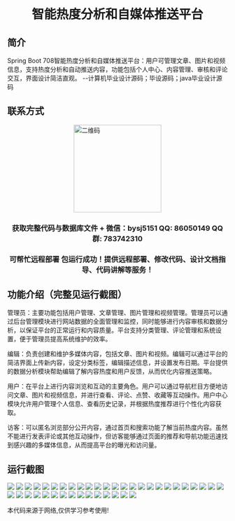 <p><h1 align="center">智能热度分析和自媒体推送平台</h1></p>

## 简介
Spring Boot 708智能热度分析和自媒体推送平台：用户可管理文章、图片和视频信息，支持热度分析和自动推送内容，功能包括个人中心、内容管理、审核和评论交互，界面设计简洁直观。    --计算机毕业设计源码；毕设源码；java毕业设计源码


## 联系方式
<img src="https://bs-1329754181.cos.ap-shanghai.myqcloud.com/wx.jpg" alt="二维码" style="display: block; margin: 0 auto;" width="200px">
<p><h3 align="center">获取完整代码与数据库文件 + 微信：bysj5151 QQ: 86050149 QQ群: 783742310</h3></p>
<p><h3 align="center">可帮忙远程部署 包运行成功！提供远程部署、修改代码、设计文档指导、代码讲解等服务！</h3></p>

## 功能介绍（完整见运行截图）
管理员：主要功能包括用户管理、文章管理、图片管理和视频管理。管理员可以通过后台管理模块进行网站数据的全面管理和监控，同时能够进行内容审核和数据分析，以保证平台的正常运行和内容质量。平台支持分类管理、评论管理和系统设置，便于管理员提高系统维护的效率。

编辑：负责创建和维护多媒体内容，包括文章、图片和视频。编辑可以通过平台的简洁界面上传新内容，设定分类标签，编辑描述信息，并设置发布日期。平台提供的数据分析模块帮助编辑了解内容热度和用户反馈，从而优化内容推送策略。

用户：在平台上进行内容浏览和互动的主要角色。用户可以通过导航栏目方便地访问文章、图片和视频信息，并进行查看、评论、点赞、收藏等互动操作。用户中心模块允许用户管理个人信息、查看历史记录，并根据热度推荐进行个性化内容获取。

访客：可以匿名浏览部分公开内容，通过首页和搜索功能了解当前热度内容。虽然不能进行发表评论或其他互动操作，但访客能够通过页面的推荐和导航功能迅速找到感兴趣的多媒体信息，从而提高平台的曝光和访问量。


## 运行截图
![](https://bs-1329754181.cos.ap-shanghai.myqcloud.com/spring/IntelligentHeatAnalysisAndSelfMediaPushPlatform/img/001.jpg)
![](https://bs-1329754181.cos.ap-shanghai.myqcloud.com/spring/IntelligentHeatAnalysisAndSelfMediaPushPlatform/img/002.jpg)
![](https://bs-1329754181.cos.ap-shanghai.myqcloud.com/spring/IntelligentHeatAnalysisAndSelfMediaPushPlatform/img/003.jpg)
![](https://bs-1329754181.cos.ap-shanghai.myqcloud.com/spring/IntelligentHeatAnalysisAndSelfMediaPushPlatform/img/004.jpg)
![](https://bs-1329754181.cos.ap-shanghai.myqcloud.com/spring/IntelligentHeatAnalysisAndSelfMediaPushPlatform/img/005.jpg)
![](https://bs-1329754181.cos.ap-shanghai.myqcloud.com/spring/IntelligentHeatAnalysisAndSelfMediaPushPlatform/img/006.jpg)
![](https://bs-1329754181.cos.ap-shanghai.myqcloud.com/spring/IntelligentHeatAnalysisAndSelfMediaPushPlatform/img/007.jpg)
![](https://bs-1329754181.cos.ap-shanghai.myqcloud.com/spring/IntelligentHeatAnalysisAndSelfMediaPushPlatform/img/008.jpg)
![](https://bs-1329754181.cos.ap-shanghai.myqcloud.com/spring/IntelligentHeatAnalysisAndSelfMediaPushPlatform/img/009.jpg)
![](https://bs-1329754181.cos.ap-shanghai.myqcloud.com/spring/IntelligentHeatAnalysisAndSelfMediaPushPlatform/img/010.jpg)
![](https://bs-1329754181.cos.ap-shanghai.myqcloud.com/spring/IntelligentHeatAnalysisAndSelfMediaPushPlatform/img/011.jpg)
![](https://bs-1329754181.cos.ap-shanghai.myqcloud.com/spring/IntelligentHeatAnalysisAndSelfMediaPushPlatform/img/012.jpg)
![](https://bs-1329754181.cos.ap-shanghai.myqcloud.com/spring/IntelligentHeatAnalysisAndSelfMediaPushPlatform/img/013.jpg)
![](https://bs-1329754181.cos.ap-shanghai.myqcloud.com/spring/IntelligentHeatAnalysisAndSelfMediaPushPlatform/img/014.jpg)
![](https://bs-1329754181.cos.ap-shanghai.myqcloud.com/spring/IntelligentHeatAnalysisAndSelfMediaPushPlatform/img/015.jpg)
![](https://bs-1329754181.cos.ap-shanghai.myqcloud.com/spring/IntelligentHeatAnalysisAndSelfMediaPushPlatform/img/016.jpg)
![](https://bs-1329754181.cos.ap-shanghai.myqcloud.com/spring/IntelligentHeatAnalysisAndSelfMediaPushPlatform/img/017.jpg)
![](https://bs-1329754181.cos.ap-shanghai.myqcloud.com/spring/IntelligentHeatAnalysisAndSelfMediaPushPlatform/img/018.jpg)
![](https://bs-1329754181.cos.ap-shanghai.myqcloud.com/spring/IntelligentHeatAnalysisAndSelfMediaPushPlatform/img/019.jpg)
![](https://bs-1329754181.cos.ap-shanghai.myqcloud.com/spring/IntelligentHeatAnalysisAndSelfMediaPushPlatform/img/020.jpg)
![](https://bs-1329754181.cos.ap-shanghai.myqcloud.com/spring/IntelligentHeatAnalysisAndSelfMediaPushPlatform/img/021.jpg)
![](https://bs-1329754181.cos.ap-shanghai.myqcloud.com/spring/IntelligentHeatAnalysisAndSelfMediaPushPlatform/img/022.jpg)
![](https://bs-1329754181.cos.ap-shanghai.myqcloud.com/spring/IntelligentHeatAnalysisAndSelfMediaPushPlatform/img/023.jpg)
![](https://bs-1329754181.cos.ap-shanghai.myqcloud.com/spring/IntelligentHeatAnalysisAndSelfMediaPushPlatform/img/024.jpg)
![](https://bs-1329754181.cos.ap-shanghai.myqcloud.com/spring/IntelligentHeatAnalysisAndSelfMediaPushPlatform/img/025.jpg)
![](https://bs-1329754181.cos.ap-shanghai.myqcloud.com/spring/IntelligentHeatAnalysisAndSelfMediaPushPlatform/img/026.jpg)
![](https://bs-1329754181.cos.ap-shanghai.myqcloud.com/spring/IntelligentHeatAnalysisAndSelfMediaPushPlatform/img/027.jpg)
![](https://bs-1329754181.cos.ap-shanghai.myqcloud.com/spring/IntelligentHeatAnalysisAndSelfMediaPushPlatform/img/028.jpg)
![](https://bs-1329754181.cos.ap-shanghai.myqcloud.com/spring/IntelligentHeatAnalysisAndSelfMediaPushPlatform/img/029.jpg)
![](https://bs-1329754181.cos.ap-shanghai.myqcloud.com/spring/IntelligentHeatAnalysisAndSelfMediaPushPlatform/img/030.jpg)
![](https://bs-1329754181.cos.ap-shanghai.myqcloud.com/spring/IntelligentHeatAnalysisAndSelfMediaPushPlatform/img/031.jpg)
![](https://bs-1329754181.cos.ap-shanghai.myqcloud.com/spring/IntelligentHeatAnalysisAndSelfMediaPushPlatform/img/032.jpg)
![](https://bs-1329754181.cos.ap-shanghai.myqcloud.com/spring/IntelligentHeatAnalysisAndSelfMediaPushPlatform/img/033.jpg)
![](https://bs-1329754181.cos.ap-shanghai.myqcloud.com/spring/IntelligentHeatAnalysisAndSelfMediaPushPlatform/img/034.jpg)
![](https://bs-1329754181.cos.ap-shanghai.myqcloud.com/spring/IntelligentHeatAnalysisAndSelfMediaPushPlatform/img/035.jpg)
![](https://bs-1329754181.cos.ap-shanghai.myqcloud.com/spring/IntelligentHeatAnalysisAndSelfMediaPushPlatform/img/036.jpg)
![](https://bs-1329754181.cos.ap-shanghai.myqcloud.com/spring/IntelligentHeatAnalysisAndSelfMediaPushPlatform/img/037.jpg)
![](https://bs-1329754181.cos.ap-shanghai.myqcloud.com/spring/IntelligentHeatAnalysisAndSelfMediaPushPlatform/img/038.jpg)
![](https://bs-1329754181.cos.ap-shanghai.myqcloud.com/spring/IntelligentHeatAnalysisAndSelfMediaPushPlatform/img/039.jpg)
![](https://bs-1329754181.cos.ap-shanghai.myqcloud.com/spring/IntelligentHeatAnalysisAndSelfMediaPushPlatform/img/040.jpg)

<p>本代码来源于网络,仅供学习参考使用!</p>
